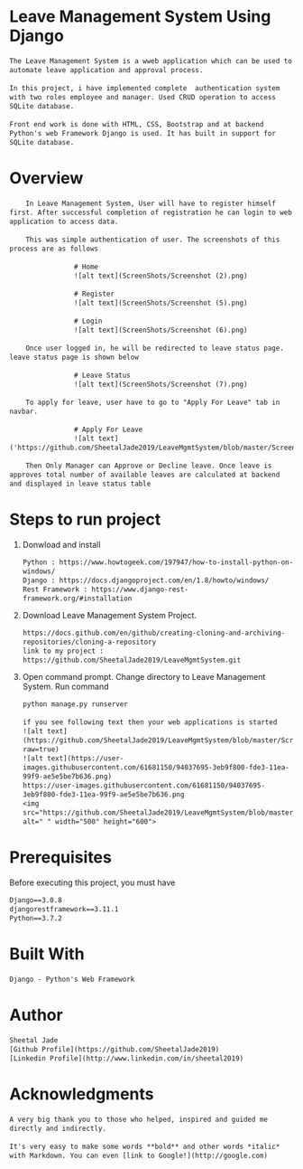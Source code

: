
# Leave Management System Using Django

    The Leave Management System is a wweb application which can be used to automate leave application and approval process. 
    
    In this project, i have implemented complete  authentication system with two roles employee and manager. Used CRUD operation to access SQLite database. 
    
    Front end work is done with HTML, CSS, Bootstrap and at backend Python's web Framework Django is used. It has built in support for SQLite database. 

# Overview

        In Leave Management System, User will have to register himself first. After successful completion of registration he can login to web application to access data.
        
        This was simple authentication of user. The screenshots of this process are as follows
        
                    # Home
                    ![alt text](ScreenShots/Screenshot (2).png)

                    # Register
                    ![alt text](ScreenShots/Screenshot (5).png)

                    # Login
                    ![alt text](ScreenShots/Screenshot (6).png)
        
        Once user logged in, he will be redirected to leave status page. leave status page is shown below
        
                    # Leave Status
                    ![alt text](ScreenShots/Screenshot (7).png)
        
        To apply for leave, user have to go to "Apply For Leave" tab in navbar. 
        
                    # Apply For Leave
                    ![alt text]('https://github.com/SheetalJade2019/LeaveMgmtSystem/blob/master/ScreenShots/Screenshot%20(8).png')
        
        Then Only Manager can Approve or Decline leave. Once leave is approves total number of available leaves are calculated at backend and displayed in leave status table 
        

# Steps to run project

1) Donwload and install 

       Python : https://www.howtogeek.com/197947/how-to-install-python-on-windows/
       Django : https://docs.djangoproject.com/en/1.8/howto/windows/
       Rest Framework : https://www.django-rest-framework.org/#installation

2) Download Leave Management System Project. 

       https://docs.github.com/en/github/creating-cloning-and-archiving-repositories/cloning-a-repository 
       link to my project : https://github.com/SheetalJade2019/LeaveMgmtSystem.git

3) Open command prompt. Change directory to Leave Management System. Run command

       python manage.py runserver
    
       if you see following text then your web applications is started
       ![alt text](https://github.com/SheetalJade2019/LeaveMgmtSystem/blob/master/ScreenShots/runlms.png?raw=true)
       ![alt text](https://user-images.githubusercontent.com/61681150/94037695-3eb9f800-fde3-11ea-99f9-ae5e5be7b636.png)
       https://user-images.githubusercontent.com/61681150/94037695-3eb9f800-fde3-11ea-99f9-ae5e5be7b636.png
       <img src="https://github.com/SheetalJade2019/LeaveMgmtSystem/blob/master/ScreenShots/runlms.png" alt=" " width="500" height="600">
    
# Prerequisites
Before executing this project, you must have 

    Django==3.0.8
    djangorestframework==3.11.1
    Python==3.7.2

# Built With

    Django - Python's Web Framework

# Author

    Sheetal Jade 
    [Github Profile](https://github.com/SheetalJade2019)
    [Linkedin Profile](http://www.linkedin.com/in/sheetal2019)
    
# Acknowledgments

    A very big thank you to those who helped, inspired and guided me directly and indirectly.
    
    It's very easy to make some words **bold** and other words *italic* with Markdown. You can even [link to Google!](http://google.com)
